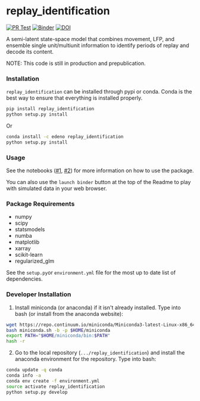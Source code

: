 # replay_identification

[![PR Test](https://github.com/Eden-Kramer-Lab/replay_identification/actions/workflows/PR-test.yml/badge.svg)](https://github.com/Eden-Kramer-Lab/replay_identification/actions/workflows/PR-test.yml)
[![Binder](https://mybinder.org/badge.svg)](https://mybinder.org/v2/gh/Eden-Kramer-Lab/replay_identification/python-version)
[![DOI](https://zenodo.org/badge/105480682.svg)](https://zenodo.org/badge/latestdoi/105480682)

A semi-latent state-space model that combines movement, LFP, and ensemble single unit/multiunit information to identify periods of replay and decode its content.

NOTE: This code is still in production and prepublication.

### Installation

`replay_identification` can be installed through pypi or conda. Conda is the best way to ensure that everything is installed properly.

```bash
pip install replay_identification
python setup.py install
```

Or

```bash
conda install -c edeno replay_identification
python setup.py install
```

### Usage

See the notebooks ([\#1](https://nbviewer.jupyter.org/github/Eden-Kramer-Lab/replay_identification/blob/master/notebooks/Test_Simulated_Data.ipynb), [\#2](https://nbviewer.jupyter.org/github/Eden-Kramer-Lab/replay_classification/blob/master/examples/Test_Real_Data.ipynb)) for more information on how to use the package.

You can also use the `launch binder` button at the top of the Readme to play with simulated data in your web browser.

### Package Requirements ###

+ numpy
+ scipy
+ statsmodels
+ numba
+ matplotlib
+ xarray
+ scikit-learn
+ regularized_glm

See the `setup.py`or `environment.yml` file for the most up to date list of dependencies.

### Developer Installation ###

1. Install miniconda (or anaconda) if it isn't already installed. Type into bash (or install from the anaconda website):

```bash
wget https://repo.continuum.io/miniconda/Miniconda3-latest-Linux-x86_64.sh -O miniconda.sh;
bash miniconda.sh -b -p $HOME/miniconda
export PATH="$HOME/miniconda/bin:$PATH"
hash -r
```

2. Go to the local repository (`.../replay_identification`) and install the anaconda environment for the repository. Type into bash:

```bash
conda update -q conda
conda info -a
conda env create -f environment.yml
source activate replay_identification
python setup.py develop
```
